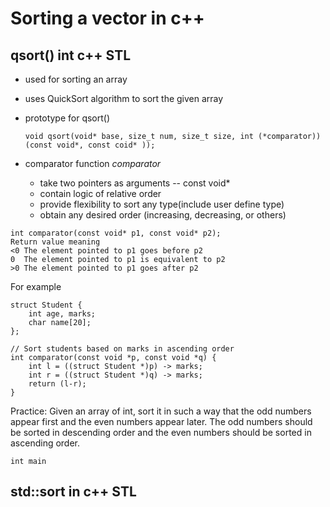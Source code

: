 # Sorting a vector in c++

## qsort() int c++ STL

- used for sorting an array
- uses QuickSort algorithm to sort the given array
- prototype for qsort()

  ```
  void qsort(void* base, size_t num, size_t size, int (*comparator)) (const void*, const coid* ));
  ```
- comparator function *comparator*
  - take two pointers as arguments -- const void* 
  - contain logic of relative order
  - provide flexibility to sort any type(include user define type)
  - obtain any desired order (increasing, decreasing, or others) 

```
int comparator(const void* p1, const void* p2);
Return value meaning
<0 The element pointed to p1 goes before p2
0  The element pointed to p1 is equivalent to p2
>0 The element pointed to p1 goes after p2
```

For example

```
struct Student {
    int age, marks;
    char name[20];
};

// Sort students based on marks in ascending order
int comparator(const void *p, const void *q) {
    int l = ((struct Student *)p) -> marks;
    int r = ((struct Student *)q) -> marks;
    return (l-r);
}
```

Practice: Given an array of int, sort it in such a way that the odd numbers appear first and the even numbers appear later. The odd numbers should be sorted in descending order and the even numbers should be sorted in ascending order.

```
int main
```

## std::sort in c++ STL

